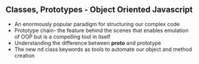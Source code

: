 ## Classes, Prototypes - Object Oriented Javascript

- An enormously popular paradigm for structuring our complex code
- Prototype chain- the feature behind the scenes that enables emulation of OOP but is a compelling tool in itself
- Understanding the difference between **proto** and prototype
- The new nd class keywords as tools to automate our object and method creation

